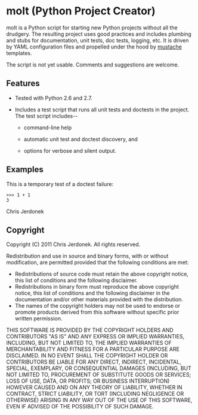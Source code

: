molt (Python Project Creator)
=============================

molt is a Python script for starting new Python projects without all the
drudgery.  The resulting project uses good practices and includes
plumbing and stubs for documentation, unit tests, doc tests, logging, etc.
It is driven by YAML configuration files and propelled under the hood
by [mustache](http://mustache.github.com/) templates.

The script is not yet usable.  Comments and suggestions are welcome.


Features
--------

* Tested with Python 2.6 and 2.7.

* Includes a test script that runs all unit tests and doctests in the project.
  The test script includes--
  
  * command-line help

  * automatic unit test and doctest discovery, and

  * options for verbose and silent output.


Examples
--------

This is a temporary test of a doctest failure:

    >>> 1 + 1
    3

Chris Jerdonek


Copyright
---------

Copyright (C) 2011 Chris Jerdonek. All rights reserved.

Redistribution and use in source and binary forms, with or without
modification, are permitted provided that the following conditions are met:

* Redistributions of source code must retain the above copyright notice,
  this list of conditions and the following disclaimer.
* Redistributions in binary form must reproduce the above copyright notice,
  this list of conditions and the following disclaimer in the documentation
  and/or other materials provided with the distribution.
* The names of the copyright holders may not be used to endorse or promote
  products derived from this software without specific prior written
  permission.

THIS SOFTWARE IS PROVIDED BY THE COPYRIGHT HOLDERS AND CONTRIBUTORS "AS IS"
AND ANY EXPRESS OR IMPLIED WARRANTIES, INCLUDING, BUT NOT LIMITED TO, THE
IMPLIED WARRANTIES OF MERCHANTABILITY AND FITNESS FOR A PARTICULAR PURPOSE
ARE DISCLAIMED. IN NO EVENT SHALL THE COPYRIGHT HOLDER OR CONTRIBUTORS BE
LIABLE FOR ANY DIRECT, INDIRECT, INCIDENTAL, SPECIAL, EXEMPLARY, OR
CONSEQUENTIAL DAMAGES (INCLUDING, BUT NOT LIMITED TO, PROCUREMENT OF
SUBSTITUTE GOODS OR SERVICES; LOSS OF USE, DATA, OR PROFITS; OR BUSINESS
INTERRUPTION) HOWEVER CAUSED AND ON ANY THEORY OF LIABILITY, WHETHER IN
CONTRACT, STRICT LIABILITY, OR TORT (INCLUDING NEGLIGENCE OR OTHERWISE)
ARISING IN ANY WAY OUT OF THE USE OF THIS SOFTWARE, EVEN IF ADVISED OF THE
POSSIBILITY OF SUCH DAMAGE.
